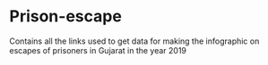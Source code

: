 # Prison-escape
Contains all the links used to get data for making the infographic on escapes of prisoners in Gujarat in the year 2019
